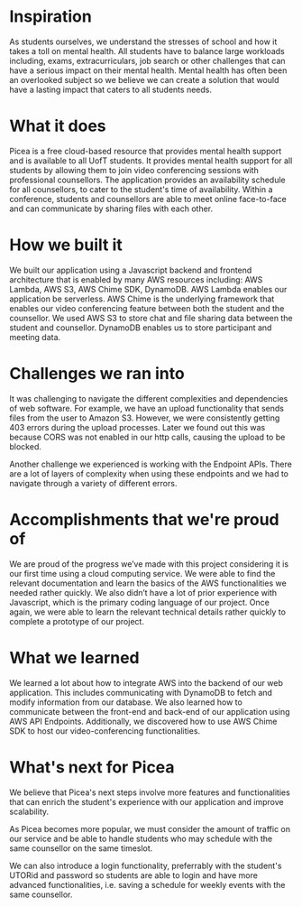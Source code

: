 # Inspiration
As students ourselves, we understand the stresses of school and how it takes a toll on mental health. All students have to balance large workloads including, exams, extracurriculars, job search or other challenges that can have a serious impact on their mental health. Mental health has often been an overlooked subject so we believe we can create a solution that would have a lasting impact that caters to all students needs.

# What it does
Picea is a free cloud-based resource that provides mental health support and is available to all UofT students. It provides mental health support for all students by allowing them to join video conferencing sessions with professional counsellors. The application provides an availability schedule for all counsellors, to cater to the student's time of availability. Within a conference, students and counsellors are able to meet online face-to-face and can communicate by sharing files with each other.

# How we built it
We built our application using a Javascript backend and frontend architecture that is enabled by many AWS resources including: AWS Lambda, AWS S3, AWS Chime SDK, DynamoDB. AWS Lambda enables our application be serverless. AWS Chime is the underlying framework that enables our video conferencing feature between both the student and the counsellor. We used AWS S3 to store chat and file sharing data between the student and counsellor. DynamoDB enables us to store participant and meeting data.

# Challenges we ran into
It was challenging to navigate the different complexities and dependencies of web software. For example, we have an upload functionality that sends files from the user to Amazon S3. However, we were consistently getting 403 errors during the upload processes. Later we found out this was because CORS was not enabled in our http calls, causing the upload to be blocked.

Another challenge we experienced is working with the Endpoint APIs. There are a lot of layers of complexity when using these endpoints and we had to navigate through a variety of different errors.

# Accomplishments that we're proud of
We are proud of the progress we’ve made with this project considering it is our first time using a cloud computing service. We were able to find the relevant documentation and learn the basics of the AWS functionalities we needed rather quickly. We also didn’t have a lot of prior experience with Javascript, which is the primary coding language of our project. Once again, we were able to learn the relevant technical details rather quickly to complete a prototype of our project.

# What we learned
We learned a lot about how to integrate AWS into the backend of our web application. This includes communicating with DynamoDB to fetch and modify information from our database. We also learned how to communicate between the front-end and back-end of our application using AWS API Endpoints. Additionally, we discovered how to use AWS Chime SDK to host our video-conferencing functionalities.

# What's next for Picea
We believe that Picea's next steps involve more features and functionalities that can enrich the student's experience with our application and improve scalability.

As Picea becomes more popular, we must consider the amount of traffic on our service and be able to handle students who may schedule with the same counsellor on the same timeslot.

We can also introduce a login functionality, preferrably with the student's UTORid and password so students are able to login and have more advanced functionalities, i.e. saving a schedule for weekly events with the same counsellor.
